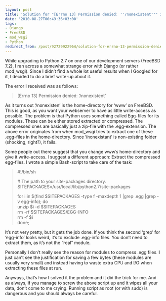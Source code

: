 ```yaml
---
layout: post
title: 'Solution for "[Errno 13] Permission denied: ''/nonexistent''" in mod_wsgi'
date: '2010-08-27T00:49:36+03:00'
tags:
- Django
- FreeBSD
- mod_wsgi
- Python
redirect_from: /post/92729922964/solution-for-errno-13-permission-denied-nonexistent-in-m
---
```


While upgrading to Python 2.7 on one of our development servers (FreeBSD 7.2), I ran across a somewhat strange error with Django (or rather mod_wsgi). Since I didn’t find a whole lot useful results when I Googled for it, I decided to do a brief write-up about it.

The error I received was as follows:

> \[Errno 13\] Permission denied: ‘/nonexistent’

As it turns out ‘/nonexisten’ is the home-directory for ‘www’ on FreeBSD. This is good, as you want your webserver to have as little write-access as possible. The problem is that Python uses something called Egg-files for its modules. These can be either stored extracted or compressed. The compressed ones are basically just a zip-file with the .egg-extension. The above error originates from when mod_wsgi tries to extract one of these .egg-files in the home-directory. Since ‘/nonexistant’ is non-existing folder (shocking, right?), it fails.

Some people out there suggest that you change www’s home-directory and give it write-access. I suggest a different approach: Extract the compressed egg-files. I wrote a simple Bash-script to take care of the task:

> #!/bin/sh
>
> \# The path to your site-packages directory.\
> SITEPACKAGES=/usr/local/lib/python2.7/site-packages
>
> for i in $(find $SITEPACKAGES -type f -maxdepth 1 |grep .egg |grep -v egg-info); do\
> unzip $i -d $SITEPACKAGES\
> rm -rf $SITEPACKAGES/EGG-INFO\
> rm -f $i\
> done;

It’s not very pretty, but it gets the job done. If you think the second ‘grep’ for ‘egg-info’ looks weird, it’s to exclude .egg-info files. You don’t need to extract them, as it’s not the “real” module.

Personally I don’t really see the reason for modules to compress .egg files. I just can’t see the justification for saving a few bytes (these modules are usually very small) and instead having to waste extra CPU and I/O when extracting these files at run.

Anyways, that’s how I solved it the problem and it did the trick for me. And as always, if you manage to screw the above script up and it wipes all your data, don’t come to me crying. Running script as root (or with sudo) is dangerous and you should always be careful.
